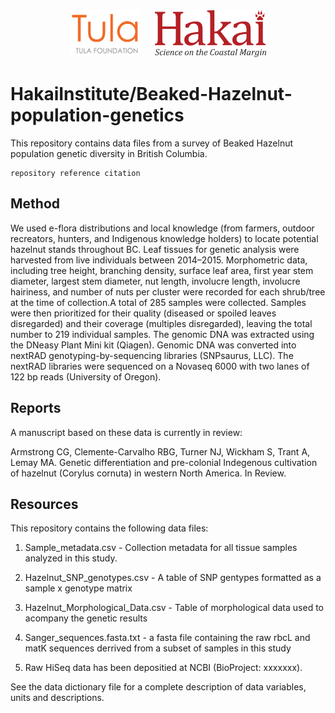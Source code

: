 <div align='center'>
    <a href='https://tula.org'><img height='75px' src=docs/logos/tula-logo.png /></a>
    &nbsp;&nbsp;&nbsp;&nbsp;
    <a href='https://hakai.org'><img height='75px' src=docs/logos/hakai-logo.png /></a>
</div>

# HakaiInstitute/Beaked-Hazelnut-population-genetics

This repository contains data files from a survey of Beaked Hazelnut population genetic diversity in British Columbia. 

```
repository reference citation
```

## Method

We used e-flora distributions and local knowledge (from farmers, outdoor recreators, hunters, and Indigenous knowledge holders) to locate potential hazelnut stands throughout BC. Leaf tissues for genetic analysis were harvested from live individuals between 2014–2015. Morphometric data, including tree height, branching density, surface leaf area, first year stem diameter, largest stem diameter, nut length, involucre length, involucre hairiness, and number of nuts per cluster were recorded for each shrub/tree at the time of collection.A total of 285 samples were collected. Samples were then prioritized for their quality (diseased or spoiled leaves disregarded) and their coverage (multiples disregarded), leaving the total number to 219 individual samples. The genomic DNA was extracted using the DNeasy Plant Mini kit (Qiagen). Genomic DNA was converted into nextRAD genotyping-by-sequencing libraries (SNPsaurus, LLC). The nextRAD libraries were sequenced on a Novaseq 6000 with two lanes of 122 bp reads (University of Oregon).

## Reports

A manuscript based on these data is currently in review:

Armstrong CG, Clemente-Carvalho RBG, Turner NJ, Wickham S, Trant A, Lemay MA. Genetic differentiation and pre-colonial Indegenous cultivation of hazelnut (Corylus cornuta) in western North America. In Review. 

## Resources

This repository contains the following data files:

1. Sample_metadata.csv - Collection metadata for all tissue samples analyzed in this study.

2. Hazelnut_SNP_genotypes.csv - A table of SNP gentypes formatted as a sample x genotype matrix
  
3. Hazelnut_Morphological_Data.csv -  Table of morphological data used to acompany the genetic results
  
4. Sanger_sequences.fasta.txt - a fasta file containing the raw rbcL and matK sequences derrived from a subset of samples in this study

5. Raw HiSeq data has been depositied at NCBI (BioProject: xxxxxxx).

See the data dictionary file for a complete description of data variables, units
and descriptions.
  
